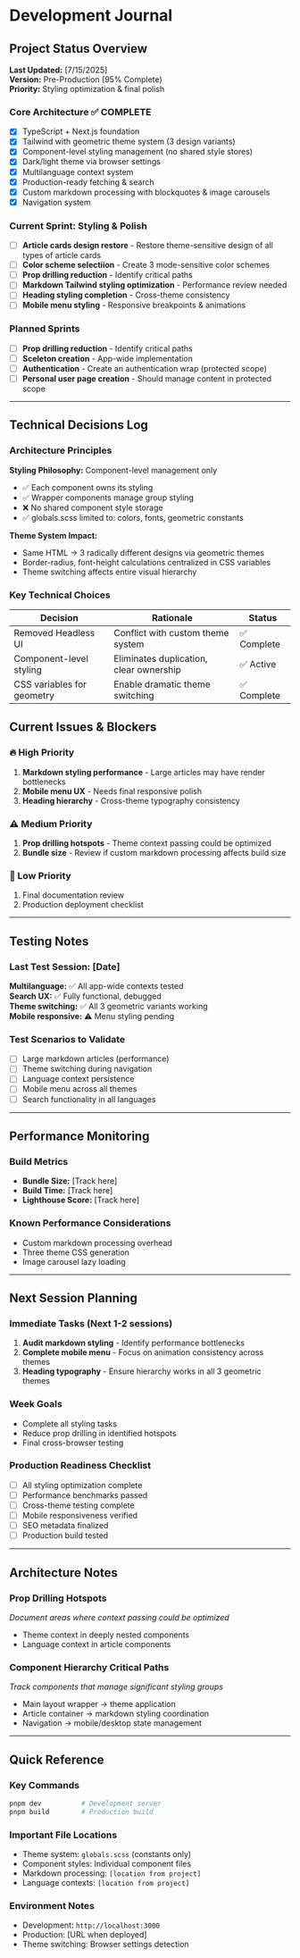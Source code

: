 # Development Journal

## Project Status Overview
**Last Updated:** [7/15/2025]  
**Version:** Pre-Production (95% Complete)  
**Priority:** Styling optimization & final polish

### Core Architecture ✅ COMPLETE
- [x] TypeScript + Next.js foundation
- [x] Tailwind with geometric theme system (3 design variants)
- [x] Component-level styling management (no shared style stores)
- [x] Dark/light theme via browser settings
- [x] Multilanguage context system
- [x] Production-ready fetching & search
- [x] Custom markdown processing with blockquotes & image carousels
- [x] Navigation system

### Current Sprint: Styling & Polish
- [ ] **Article cards design restore** - Restore theme-sensitive design of all types of article cards
- [ ] **Color scheme selectiion** - Create 3 mode-sensitive color schemes
- [ ] **Prop drilling reduction** - Identify critical paths
- [ ] **Markdown Tailwind styling optimization** - Performance review needed
- [ ] **Heading styling completion** - Cross-theme consistency
- [ ] **Mobile menu styling** - Responsive breakpoints & animations

### Planned Sprints
- [ ] **Prop drilling reduction** - Identify critical paths
- [ ] **Sceleton creation** - App-wide implementation
- [ ] **Authentication** - Create an authentication wrap (protected scope)
- [ ] **Personal user page creation** - Should manage content in protected scope

---

## Technical Decisions Log

### Architecture Principles
**Styling Philosophy:** Component-level management only
- ✅ Each component owns its styling
- ✅ Wrapper components manage group styling  
- ❌ No shared component style storage
- ✅ globals.scss limited to: colors, fonts, geometric constants

**Theme System Impact:**
- Same HTML → 3 radically different designs via geometric themes
- Border-radius, font-height calculations centralized in CSS variables
- Theme switching affects entire visual hierarchy

### Key Technical Choices
| Decision                      | Rationale                                 | Status        
|-------------------------------|-------------------------------------------|----------------
| Removed Headless UI           | Conflict with custom theme system         | ✅ Complete   |
| Component-level styling       | Eliminates duplication, clear ownership   | ✅ Active     |
| CSS variables for geometry    | Enable dramatic theme switching           | ✅ Complete   |

## Current Issues & Blockers

### 🔥 High Priority
1. **Markdown styling performance** - Large articles may have render bottlenecks
2. **Mobile menu UX** - Needs final responsive polish
3. **Heading hierarchy** - Cross-theme typography consistency

### ⚠️ Medium Priority  
1. **Prop drilling hotspots** - Theme context passing could be optimized
2. **Bundle size** - Review if custom markdown processing affects build size

### 📝 Low Priority
1. Final documentation review
2. Production deployment checklist

---

## Testing Notes

### Last Test Session: [Date]
**Multilanguage:** ✅ All app-wide contexts tested  
**Search UX:** ✅ Fully functional, debugged  
**Theme switching:** ✅ All 3 geometric variants working  
**Mobile responsive:** ⚠️ Menu styling pending

### Test Scenarios to Validate
- [ ] Large markdown articles (performance)
- [ ] Theme switching during navigation
- [ ] Language context persistence
- [ ] Mobile menu across all themes
- [ ] Search functionality in all languages

---

## Performance Monitoring

### Build Metrics
- **Bundle Size:** [Track here]
- **Build Time:** [Track here]  
- **Lighthouse Score:** [Track here]

### Known Performance Considerations
- Custom markdown processing overhead
- Three theme CSS generation
- Image carousel lazy loading

---

## Next Session Planning

### Immediate Tasks (Next 1-2 sessions)
1. **Audit markdown styling** - Identify performance bottlenecks
2. **Complete mobile menu** - Focus on animation consistency across themes  
3. **Heading typography** - Ensure hierarchy works in all 3 geometric themes

### Week Goals
- Complete all styling tasks
- Reduce prop drilling in identified hotspots
- Final cross-browser testing

### Production Readiness Checklist
- [ ] All styling optimization complete
- [ ] Performance benchmarks passed
- [ ] Cross-theme testing complete
- [ ] Mobile responsiveness verified
- [ ] SEO metadata finalized
- [ ] Production build tested

---

## Architecture Notes

### Prop Drilling Hotspots
*Document areas where context passing could be optimized*
- Theme context in deeply nested components
- Language context in article components

### Component Hierarchy Critical Paths
*Track components that manage significant styling groups*
- Main layout wrapper → theme application
- Article container → markdown styling coordination
- Navigation → mobile/desktop state management

---

## Quick Reference

### Key Commands
```bash
pnpm dev          # Development server
pnpm build        # Production build  
```

### Important File Locations
- Theme system: `globals.scss` (constants only)
- Component styles: Individual component files
- Markdown processing: `[location from project]`
- Language contexts: `[location from project]`

### Environment Notes
- Development: `http://localhost:3000`
- Production: [URL when deployed]
- Theme switching: Browser settings detection